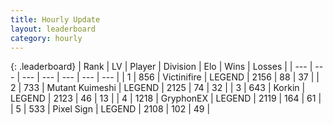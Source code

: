 ```yaml
---
title: Hourly Update
layout: leaderboard
category: hourly
---
```


{: .leaderboard}
| Rank | LV | Player | Division | Elo | Wins | Losses |
| --- | --- | --- | --- | --- | --- | --- |
| <span data-change="1">1</span> | 856 | <span title="ID: 112242">Victinifire</span> | LEGEND | <span data-change="0">2156</span> | <span data-change="0">88</span> | <span data-change="0">37</span> |
| <span data-change="1">2</span> | 733 | <span title="ID: 520098">Mutant Kuimeshi</span> | LEGEND | <span data-change="7">2125</span> | <span data-change="1">74</span> | <span data-change="0">32</span> |
| <span data-change="4">3</span> | 643 | <span title="ID: 31847">Korkin</span> | LEGEND | <span data-change="27">2123</span> | <span data-change="4">46</span> | <span data-change="0">13</span> |
| <span data-change="-3">4</span> | 1218 | <span title="ID: 315148">GryphonEX</span> | LEGEND | <span data-change="-38">2119</span> | <span data-change="0">164</span> | <span data-change="3">61</span> |
| <span data-change="9">5</span> | 533 | <span title="ID: 568882">Pixel Sign</span> | LEGEND | <span data-change="43">2108</span> | <span data-change="5">102</span> | <span data-change="0">49</span> |